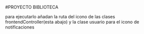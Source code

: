#PROYECTO BIBLIOTECA

para ejecutarlo añadan la ruta del icono de las clases frontendController(esta abajo) y la clase usuario para el icono de notificaciones